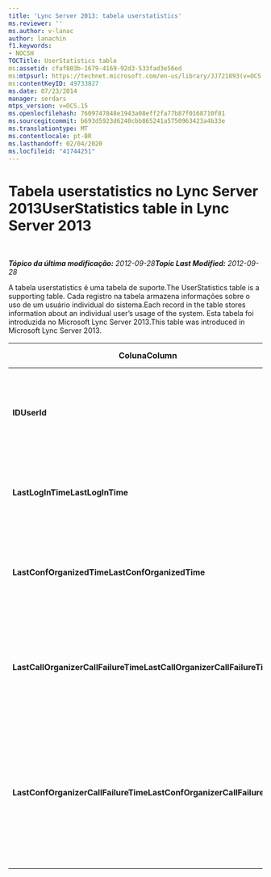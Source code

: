 ```yaml
---
title: 'Lync Server 2013: tabela userstatistics'
ms.reviewer: ''
ms.author: v-lanac
author: lanachin
f1.keywords:
- NOCSH
TOCTitle: UserStatistics table
ms:assetid: cfaf803b-1679-4169-92d3-533fad3e56ed
ms:mtpsurl: https://technet.microsoft.com/en-us/library/JJ721893(v=OCS.15)
ms:contentKeyID: 49733827
ms.date: 07/23/2014
manager: serdars
mtps_version: v=OCS.15
ms.openlocfilehash: 7609747848e1943a08eff2fa77b87f0168710f81
ms.sourcegitcommit: b693d5923d6240cbb865241a5750963423a4b33e
ms.translationtype: MT
ms.contentlocale: pt-BR
ms.lasthandoff: 02/04/2020
ms.locfileid: "41744251"
---
```

<div data-xmlns="http://www.w3.org/1999/xhtml">

<div class="topic" data-xmlns="http://www.w3.org/1999/xhtml" data-msxsl="urn:schemas-microsoft-com:xslt" data-cs="http://msdn.microsoft.com/en-us/">

<div data-asp="http://msdn2.microsoft.com/asp">

# <a name="userstatistics-table-in-lync-server-2013"></a><span data-ttu-id="73291-102">Tabela userstatistics no Lync Server 2013</span><span class="sxs-lookup"><span data-stu-id="73291-102">UserStatistics table in Lync Server 2013</span></span>

</div>

<div id="mainSection">

<div id="mainBody">

<span> </span>

<span data-ttu-id="73291-103">_**Tópico da última modificação:** 2012-09-28_</span><span class="sxs-lookup"><span data-stu-id="73291-103">_**Topic Last Modified:** 2012-09-28_</span></span>

<span data-ttu-id="73291-104">A tabela userstatistics é uma tabela de suporte.</span><span class="sxs-lookup"><span data-stu-id="73291-104">The UserStatistics table is a supporting table.</span></span> <span data-ttu-id="73291-105">Cada registro na tabela armazena informações sobre o uso de um usuário individual do sistema.</span><span class="sxs-lookup"><span data-stu-id="73291-105">Each record in the table stores information about an individual user’s usage of the system.</span></span> <span data-ttu-id="73291-106">Esta tabela foi introduzida no Microsoft Lync Server 2013.</span><span class="sxs-lookup"><span data-stu-id="73291-106">This table was introduced in Microsoft Lync Server 2013.</span></span>


<table>
<colgroup>
<col style="width: 25%" />
<col style="width: 25%" />
<col style="width: 25%" />
<col style="width: 25%" />
</colgroup>
<thead>
<tr class="header">
<th><span data-ttu-id="73291-107">Coluna</span><span class="sxs-lookup"><span data-stu-id="73291-107">Column</span></span></th>
<th><span data-ttu-id="73291-108">Tipo de dados</span><span class="sxs-lookup"><span data-stu-id="73291-108">Data Type</span></span></th>
<th><span data-ttu-id="73291-109">Chave/índice</span><span class="sxs-lookup"><span data-stu-id="73291-109">Key/Index</span></span></th>
<th><span data-ttu-id="73291-110">Detalhes</span><span class="sxs-lookup"><span data-stu-id="73291-110">Details</span></span></th>
</tr>
</thead>
<tbody>
<tr class="odd">
<td><p><span data-ttu-id="73291-111"><strong>ID</strong></span><span class="sxs-lookup"><span data-stu-id="73291-111"><strong>UserId</strong></span></span></p></td>
<td><p><span data-ttu-id="73291-112">int</span><span class="sxs-lookup"><span data-stu-id="73291-112">int</span></span></p></td>
<td><p><span data-ttu-id="73291-113">Primária</span><span class="sxs-lookup"><span data-stu-id="73291-113">Primary</span></span></p></td>
<td><p><span data-ttu-id="73291-114">Número exclusivo que identifica esse usuário.</span><span class="sxs-lookup"><span data-stu-id="73291-114">Unique number identifying this user.</span></span></p></td>
</tr>
<tr class="even">
<td><p><span data-ttu-id="73291-115"><strong>LastLogInTime</strong></span><span class="sxs-lookup"><span data-stu-id="73291-115"><strong>LastLogInTime</strong></span></span></p></td>
<td><p><span data-ttu-id="73291-116">datetime</span><span class="sxs-lookup"><span data-stu-id="73291-116">datetime</span></span></p></td>
<td></td>
<td><p><span data-ttu-id="73291-117">Última vez em que o usuário se conectou.</span><span class="sxs-lookup"><span data-stu-id="73291-117">Last time the user logged in.</span></span></p></td>
</tr>
<tr class="odd">
<td><p><span data-ttu-id="73291-118"><strong>LastConfOrganizedTime</strong></span><span class="sxs-lookup"><span data-stu-id="73291-118"><strong>LastConfOrganizedTime</strong></span></span></p></td>
<td><p><span data-ttu-id="73291-119">datetime</span><span class="sxs-lookup"><span data-stu-id="73291-119">datetime</span></span></p></td>
<td></td>
<td><p><span data-ttu-id="73291-120">Última vez em que o usuário organizou uma conferência.</span><span class="sxs-lookup"><span data-stu-id="73291-120">Last time the user organized a conference.</span></span></p></td>
</tr>
<tr class="even">
<td><p><span data-ttu-id="73291-121"><strong>LastCallOrganizerCallFailureTime</strong></span><span class="sxs-lookup"><span data-stu-id="73291-121"><strong>LastCallOrganizerCallFailureTime</strong></span></span></p></td>
<td><p><span data-ttu-id="73291-122">datetime</span><span class="sxs-lookup"><span data-stu-id="73291-122">datetime</span></span></p></td>
<td></td>
<td><p><span data-ttu-id="73291-123">Última vez que o usuário experimentou uma falha na chamada.</span><span class="sxs-lookup"><span data-stu-id="73291-123">Last time the user experienced a call failure.</span></span></p></td>
</tr>
<tr class="odd">
<td><p><span data-ttu-id="73291-124"><strong>LastConfOrganizerCallFailureTime</strong></span><span class="sxs-lookup"><span data-stu-id="73291-124"><strong>LastConfOrganizerCallFailureTime</strong></span></span></p></td>
<td><p><span data-ttu-id="73291-125">datetime</span><span class="sxs-lookup"><span data-stu-id="73291-125">datetime</span></span></p></td>
<td></td>
<td><p><span data-ttu-id="73291-126">Última vez que o usuário experimentou uma falha na chamada como um organizador de conferências.</span><span class="sxs-lookup"><span data-stu-id="73291-126">Last time the user experienced a call failure as a conference organizer.</span></span></p></td>
</tr>
</tbody>
</table>


</div>

<span> </span>

</div>

</div>

</div>

